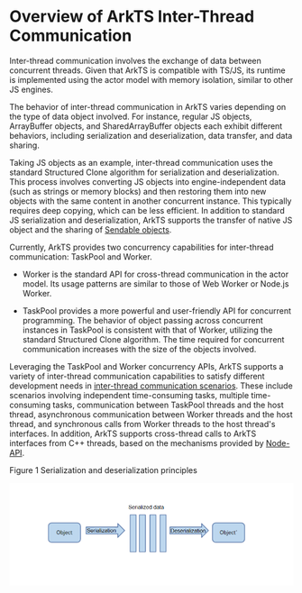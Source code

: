 # Overview of ArkTS Inter-Thread Communication

Inter-thread communication involves the exchange of data between concurrent threads. Given that ArkTS is compatible with TS/JS, its runtime is implemented using the actor model with memory isolation, similar to other JS engines.

The behavior of inter-thread communication in ArkTS varies depending on the type of data object involved. For instance, regular JS objects, ArrayBuffer objects, and SharedArrayBuffer objects each exhibit different behaviors, including serialization and deserialization, data transfer, and data sharing.

Taking JS objects as an example, inter-thread communication uses the standard Structured Clone algorithm for serialization and deserialization. This process involves converting JS objects into engine-independent data (such as strings or memory blocks) and then restoring them into new objects with the same content in another concurrent instance. This typically requires deep copying, which can be less efficient. In addition to standard JS serialization and deserialization, ArkTS supports the transfer of native JS object and the sharing of [Sendable objects](arkts-sendable.md).

Currently, ArkTS provides two concurrency capabilities for inter-thread communication: TaskPool and Worker.

- Worker is the standard API for cross-thread communication in the actor model. Its usage patterns are similar to those of Web Worker or Node.js Worker.

- TaskPool provides a more powerful and user-friendly API for concurrent programming. The behavior of object passing across concurrent instances in TaskPool is consistent with that of Worker, utilizing the standard Structured Clone algorithm. The time required for concurrent communication increases with the size of the objects involved.

Leveraging the TaskPool and Worker concurrency APIs, ArkTS supports a variety of inter-thread communication capabilities to satisfy different development needs in [inter-thread communication scenarios](independent-time-consuming-task.md). These include scenarios involving independent time-consuming tasks, multiple time-consuming tasks, communication between TaskPool threads and the host thread, asynchronous communication between Worker threads and the host thread, and synchronous calls from Worker threads to the host thread's interfaces. In addition, ArkTS supports cross-thread calls to ArkTS interfaces from C++ threads, based on the mechanisms provided by [Node-API](../napi/napi-introduction.md).

Figure 1 Serialization and deserialization principles

![image_0000002017033808](figures/image_0000002017033808.png)
